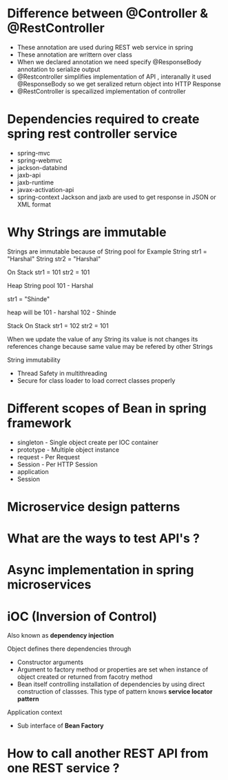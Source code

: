 
# Difference between @Controller & @RestController
- These annotation are used during REST web service in spring
- These annotation are writtern over class
- When we declared annotation we need specify @ResponseBody annotation to serialize output
- @Restcontroller simplifies implementation of API , interanally it used @ResponseBody so we get seralized return object into HTTP Response
- @RestController is specailized implementation of controller


# Dependencies required to create spring rest controller service
- spring-mvc
- spring-webmvc
- jackson-databind
- jaxb-api
- jaxb-runtime
- javax-activation-api
- spring-context
Jackson and jaxb are used to get response in JSON or XML format

# Why Strings are immutable
Strings are immutable because of String pool 
for Example 
String str1 = "Harshal"
String str2 = "Harshal"

On Stack
str1 = 101
str2 = 101

Heap
String pool
101 - Harshal

str1 = "Shinde"

heap will be
101 - harshal
102 - Shinde

Stack 
On Stack
str1 = 102
str2 = 101

When we update the value of any String its value is not changes its references change because same value may be refered by other Strings

String immutability
- Thread Safety in multithreading
- Secure for class loader to load correct classes properly


# Different scopes of Bean in spring framework
- singleton - Single object create per IOC container
- prototype - Multiple object instance
- request - Per Request
- Session - Per HTTP Session
- application 
- Session


# Microservice design patterns

# What are the ways to test API's ?


# Async implementation in spring microservices

# iOC (Inversion of Control)
Also known as **dependency injection**

Object defines there dependencies through
- Constructor arguments
- Argument to factory method or properties are set when instance of object created or returned from facotry method
- Bean itself controlling installation of dependencies by using direct construction of classses. This type of pattern knows **service locator pattern**

Application context
- Sub interface of **Bean Factory**


# How to call another REST API from one REST service ?
  
